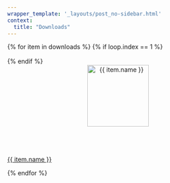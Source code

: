 ```yaml
---
wrapper_template: '_layouts/post_no-sidebar.html'
context:
  title: "Downloads"
---
```


<div class="p-strip is-shallow u-no-padding--top">
  <div class="row u-equal-height">
  {% for item in downloads %}
  {% if loop.index == 1 %}
  </div>
  <div class="row u-equal-height" style="padding-top: 1rem;">
  {% endif %}
    <div class="col-3 col-medium-3 p-card u-align--center">
      <header class="p-card__header u-vertically-center u-align--center" style="min-height: 150px;">
        <a href="{{ item.download }}"><img src="{{ item.image }}" alt="{{ item.name }}" class="brand-canonical channel-web element-logo voice-canonical" width="140" /></a>
      </header>
      <p class="p-card__content"><a href="{{ item.download }}">{{ item.name }}</a></p>
    </div>
  {% endfor %}
  </div>
</div>
